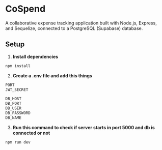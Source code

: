 # CoSpend

A collaborative expense tracking application built with Node.js, Express, and Sequelize, connected to a PostgreSQL (Supabase) database.

## Setup

1. **Install dependencies**

```bash
npm install
```

2. **Create a .env file and add this things**

```bash
PORT
JWT_SECRET

DB_HOST
DB_PORT
DB_USER
DB_PASSWORD
DB_NAME
```
3. **Run this command to check if server starts in port 5000 and db is connected or not**

```bash
npm run dev
```